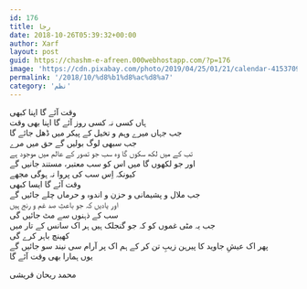 ```yaml
---
id: 176
title: رجا
date: 2018-10-26T05:39:32+00:00
author: Xarf
layout: post
guid: https://chashm-e-afreen.000webhostapp.com/?p=176
image: 'https://cdn.pixabay.com/photo/2019/04/25/01/21/calendar-4153709_1280.jpg'
permalink: '/2018/10/%d8%b1%d8%ac%d8%a7'
category: 'نظم'
---
```


وقت آئے گا اپنا کبھی  
ہاں کسی نہ کسی روز آئے گا اپنا بھی وقت  
جب جہاں میرے وہم و تخیل کے پیکر میں ڈھل جائے گا  
جب سبھی لوگ بولیں گے حق میں مرے  
تب کے میں لکھ سکوں گا وہ سب جو تصور کے عالم میں موجود ہے  	
اور جو لکھوں گا میں اس کو سب معتبر، مستند جانیں گے  
 کیونکہ اِس سب کی پروا نہ ہوگی مجھے  
وقت آئے گا ایسا کبھی  
جب ملال و پشیمانی و حزن و اندوہ و حرماں چلے جائیں گے  
اور یادیں کہ جو باعثِ صد غم و رنج ہیں  
سب کے ذہنوں سے مٹ جائیں گی  
جب یہ مٹی غموں کو کہ جو گنجلک ہیں ہر اک سانس کے تار میں  
کھینچ باہر کرے گی  
پھر اک عیشِ جاوید کا پیرہن زیبِ تن کر کے ہم اک پر آرام سی نیند سو جائیں گے  
یوں ہمارا بھی وقت آئے گا  

محمد ریحان قریشی
